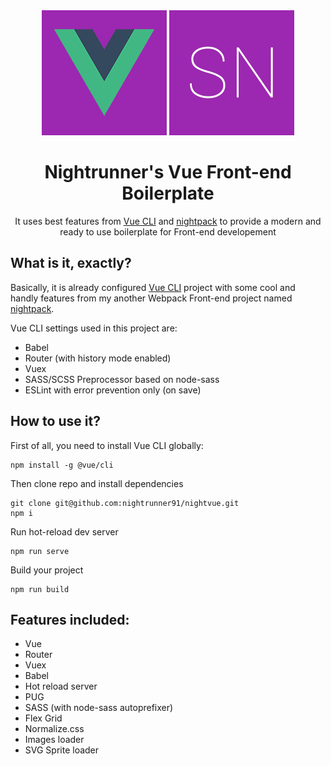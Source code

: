 <div align="center">
  <img width="200" height="200" src="src/assets/logo-vue.png">
  <img width="200" height="200" src="src/assets/logo-sn.png">
  <h1>Nightrunner's Vue Front-end Boilerplate</h1>
  <p>It uses best features from <a href='https://cli.vuejs.org/'>Vue CLI</a> and <a href='https://github.com/nightrunner91/nightpack'>nightpack</a> to provide a modern and ready to use boilerplate for Front-end developement</p>
</div>

## What is it, exactly?

Basically, it is already configured [Vue CLI](https://cli.vuejs.org/) project with some cool and handly features from my another Webpack Front-end project named [nightpack](https://github.com/nightrunner91/nightpack).

Vue CLI settings used in this project are:

- Babel
- Router (with history mode enabled)
- Vuex
- SASS/SCSS Preprocessor based on node-sass
- ESLint with error prevention only (on save)

## How to use it?

First of all, you need to install Vue CLI globally:

```
npm install -g @vue/cli
```

Then clone repo and install dependencies

```
git clone git@github.com:nightrunner91/nightvue.git
npm i
```

Run hot-reload dev server

```
npm run serve
```

Build your project

```
npm run build
```

## Features included:

- Vue
- Router
- Vuex
- Babel
- Hot reload server
- PUG
- SASS (with node-sass autoprefixer)
- Flex Grid
- Normalize.css
- Images loader
- SVG Sprite loader


